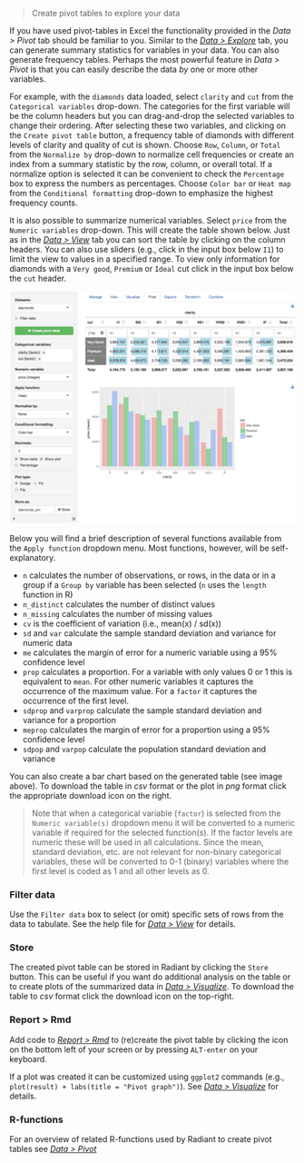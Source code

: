 > Create pivot tables to explore your data

If you have used pivot-tables in Excel the functionality provided in the _Data > Pivot_ tab should be familiar to you. Similar to the <a href="https://radiant-rstats.github.io/docs/data/explore.html" target="_blank">_Data > Explore_</a> tab, you can generate summary statistics for variables in your data. You can also generate frequency tables. Perhaps the most powerful feature in _Data > Pivot_ is that you can easily describe the data _by_ one or more other variables.

For example, with the `diamonds` data loaded, select `clarity` and `cut` from the `Categorical variables` drop-down. The categories for the first variable will be the column headers but you can drag-and-drop the selected variables to change their ordering. After selecting these two variables, and clicking on the `Create pivot table` button, a frequency table of diamonds with different levels of clarity and quality of cut is shown. Choose `Row`, `Column`, or `Total` from the `Normalize by` drop-down to normalize cell frequencies or create an index from a summary statistic by the row, column, or overall total. If a normalize option is selected it can be convenient to check the `Percentage` box to express the numbers as percentages. Choose `Color bar` or `Heat map` from the `Conditional formatting` drop-down to emphasize the highest frequency counts.

It is also possible to summarize numerical variables. Select `price` from the `Numeric variables` drop-down. This will create the table shown below. Just as in the <a href="https://radiant-rstats.github.io/docs/data/view.html" target="_blank">_Data > View_</a> tab you can sort the table by clicking on the column headers. You can also use sliders (e.g., click in the input box below `I1`) to limit the view to values in a specified range. To view only information for diamonds with a `Very good`, `Premium` or `Ideal` cut click in the input box below the `cut` header.

<p align="center"><img src="figures/pivotr.png"></p>

Below you will find a brief description of several functions available from the `Apply function` dropdown menu. Most functions, however, will be self-explanatory.

* `n` calculates the number of observations, or rows, in the data or in a group if a `Group by` variable has been selected (`n` uses the `length` function in R)
* `n_distinct` calculates the number of distinct values
* `n_missing` calculates the number of missing values
* `cv` is the coefficient of variation (i.e., mean(x) / sd(x))
* `sd` and `var` calculate the sample standard deviation and variance for numeric data
* `me` calculates the margin of error for a numeric variable using a 95% confidence level
* `prop` calculates a proportion. For a variable with only values 0 or 1 this is equivalent to `mean`. For other numeric variables it captures the occurrence of the maximum value.
For a `factor` it captures the occurrence of the first level. 
* `sdprop` and `varprop` calculate the sample standard deviation and variance for a proportion
* `meprop` calculates the margin of error for a proportion using a 95% confidence level
* `sdpop` and `varpop` calculate the population standard deviation and variance

You can also create a bar chart based on the generated table (see image above). To download the table in _csv_ format or the plot in _png_ format click the appropriate download icon on the right.

> Note that when a categorical variable (`factor`) is selected from the `Numeric variable(s)` dropdown menu it will be converted to a numeric variable if required for the selected function(s). If the factor levels are numeric these will be used in all calculations. Since the mean, standard deviation, etc. are not relevant for non-binary categorical variables, these will be converted to 0-1 (binary) variables where the first level is coded as 1 and all other levels as 0.

### Filter data

Use the `Filter data` box to select (or omit) specific sets of rows from the data to tabulate. See the help file for <a href="https://radiant-rstats.github.io/docs/data/view.html" target="_blank">_Data > View_</a> for details.

### Store

The created pivot table can be stored in Radiant by clicking the `Store` button. This can be useful if you want do additional analysis on the table or to create plots of the summarized data in <a href="https://radiant-rstats.github.io/docs/data/visualize.html" target="_blank">_Data > Visualize_</a>. To download the table to _csv_ format click the download icon on the top-right.

### Report > Rmd

Add code to <a href="https://radiant-rstats.github.io/docs/data/report_rmd.html" target="_blank">_Report > Rmd_</a> to (re)create the pivot table by clicking the <i title="report results" class="fa fa-edit"></i> icon on the bottom left of your screen or by pressing `ALT-enter` on your keyboard. 

If a plot was created it can be customized using `ggplot2` commands (e.g., `plot(result) + labs(title = "Pivot graph")`). See <a href="https://radiant-rstats.github.io/docs/data/visualize.html" target="_blank">_Data > Visualize_</a> for details.

### R-functions

For an overview of related R-functions used by Radiant to create pivot tables see <a href = " https://radiant-rstats.github.io/radiant.data/reference/index.html#section-data-pivot" target="_blank">_Data > Pivot_</a>
